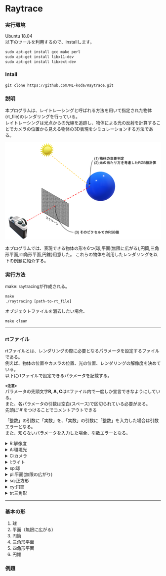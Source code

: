 # Raytrace

### **実行環境**
Ubuntu 18.04</br>
以下のツールを利用するので、installします。
```
sudo apt-get install gcc make perl
sudo apt-get install libx11-dev
sudo apt-get install libxext-dev
```
### **Intall**
```
git clone https://github.com/M1-koda/Raytrace.git
```
### **説明**
本プログラムは、レイトレーシングと呼ばれる方法を用いて指定された物体(rt_file)のレンダリングを行っている。</br>
レイトレーシングは光点からの光線を追跡し、物体による光の反射を計算することでカメラの位置から見える物体の3D表現をシミュレーションする方法である。

![レイトレーシング](fundamental%20shape/method.png?raw=true)

本プログラムでは、表現できる物体の形を6つ{球,平面(無限に広がる),円筒,三角形平面,四角形平面,円錐}用意した。
これらの物体を利用したレンダリングを以下の例題に紹介する。

### **実行方法**
make: raytracingが作成される。
```
make 
./raytracing [path-to-rt_file]
```
オブジェクトファイルを消去したい場合、
```
make clean
```
---
### **rtファイル**
rtファイルとは、レンダリングの際に必要となるパラメータを設定するファイルである。</br>
例えば、物体の位置やカメラの位置、光の位置、レンダリングの解像度を決めている。</br>
以下にrtファイルで設定できるパラメータを記載する。</br>

**`<注意>`**</br>
パラメータの先頭文字**R, A, C**はrtファイル内で一度しか宣言できなようにしている。</br>
また、各パラメータの引数は空白(スペース)で区切られている必要がある。</br>
先頭に'#'をつけることでコメントアウトできる</br>

「整数」の引数に「実数」を、「実数」の引数に「整数」を入力した場合は引数エラーとなる。</br>
また、知らないパラメータを入力した場合、引数エラーとなる。

<details>
<summary> R:解像度 </summary>

出力されるウィンドウサイズ(H x W) H,Wは整数とする。</br>
```
Ex)
R W_size H_size
R 500 500
```
</details>

<details>
<summary> A:環境光 </summary>

環境光はレンダリングである物体を映し出すときに、他の物体からの反射を考慮して加えられる定数である。</br>
```
Ex)
A A_ratio RGB_value
A 0.2 255,255,255
```
第2引数は、環境光の強さ(0 ≦ x ≦ 1, 実数)</br>
第3引数は、環境光の色(0 ≦ x ≦ 255, 整数)</br>
を指定している。</br>
</details>

<details>
<summary> C:カメラ </summary>

カメラの位置(レンダリングの処理を行う3次元の位置、方向を決める)を決めるパラメータを渡すコマンド。</br>
```
Ex)
C カメラ座標 カメラの向き(正規化されるvector) FOV
C 0.0,0,1 0,0,-1 70
```
第2引数は、カメラ座標(カメラの位置, 実数)</br>
第3引数は、カメラの向き(任意の実数を','で区切り指定する。ここでのvector値はプログラム内で自動的に正規化される, 実数)</br>
第4引数は、FOV(field of view):水平方向の画角(0 ≦ x ≦ 180, 整数)</br>
</details>

<details>
<summary> l:ライト </summary>

```
Ex)
l ライトの座標 ライトの強さ RGB_value
l -40.0,50.0,0.0 0.6 10,0,255
```
第2引数は、ライト座標(ライトの座標, 実数)</br>
第3引数は、環境光の強さ(0 ≦ x ≦ 1, 実数)</br>
第4引数は、環境光の色(0 ≦ x ≦ 255, 整数)</br>
</details>

<details>
<summary> sp:球 </summary>

```
Ex)
sp 球の中心座標 球の直径 RGB_value
sp 0.0,0.0,20.6 12.6 10,0,255
```
第2引数は、球の座標(実数)</br>
第3引数は、球の直径(0 ≦ x, 実数)</br>
第4引数は、球の色(0 ≦ x ≦ 255, 整数)</br>
</details>

<details>
<summary> pl:平面(無限の広がり) </summary>

```
Ex)
pl 平面の座標 平面の方線 RGB_value
pl 0.0,0.0,-10.0 0.0,1.0,0.0 0,0,225
```
第2引数は、平面の座標(実数):ある平面が通る座標</br>
第3引数は、平面の方線(任意の実数を','で区切り指定)</br>
第4引数は、平面の色(0 ≦ x ≦ 255, 整数)</br>
</details>

<details>
<summary> sq:正方形 </summary>

```
Ex)
sq 正方形の座標 正方形の方線 正方形の辺　RGB_value
sq 0.0,0.0,20.6 1.0,0.0,0.0 5.0 255,0,255
```
第2引数は、正方形の座標(実数):正方形が通る座標</br>
第3引数は、正方形の方線(任意の実数を','で区切り指定)</br>
第4引数は、正方形の辺の長さ(実数)</br>
第5引数は、正方形の色(0 ≦ x ≦ 255, 整数)</br>
</details>

<details>
<summary> cy:円筒 </summary>

```
Ex)
cy 円の中心座標 円筒の方向ベクトル　円筒の直径　円筒の長さ　RGB_value
cy 50.0,0.0,20.6 0.0,0.0,1.0 14.2 21.42　10,0,255
```
第2引数は、円の中心座標(任意の実数を','で区切り指定,実数)</br>
第3引数は、円筒の方向ベクトル(任意の実数を','で区切り指定)</br>
第4引数は、円筒の直径(実数)</br>
第5引数は、円筒の長さ(実数)</br>
第6引数は、円筒の色(0 ≦ x ≦ 255, 整数)</br>
</details>

<details>
<summary> tr:三角形 </summary>

```
Ex)
tr 三角形の1点目 三角形の2点目 三角形の3点目
tr 10.0,20.0,10.0 10.0,10.0,20.0 20.0,10.0,10.0 0,0,255
```
第2引数は、三角形の1点目座標(任意の実数を','で区切り指定,実数)</br>
第3引数は、三角形の2点目座標(任意の実数を','で区切り指定,実数)</br>
第4引数は、三角形の3点目座標(任意の実数を','で区切り指定,実数)</br>
</details>

---
### 基本の形
1. 球
2. 平面（無限に広がる）
3. 円筒
4. 三角形平面
5. 四角形平面
6. 円錐

### 例題


